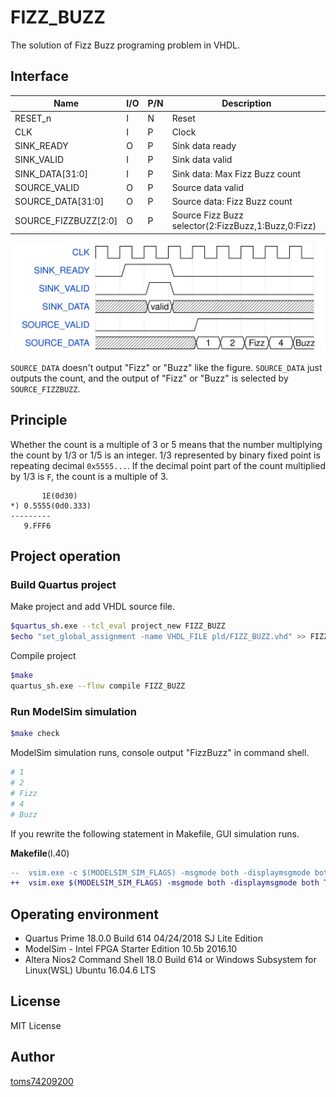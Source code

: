 # FIZZ_BUZZ

The solution of Fizz Buzz programing problem in VHDL.

## Interface

| Name                 | I/O  | P/N  | Description                                         |
| -------------------- | ---- | ---- | --------------------------------------------------- |
| RESET_n              | I    | N    | Reset                                               |
| CLK                  | I    | P    | Clock                                               |
| SINK_READY           | O    | P    | Sink data ready                                     |
| SINK_VALID           | I    | P    | Sink data valid                                     |
| SINK_DATA[31:0]      | I    | P    | Sink data: Max Fizz Buzz count                      |
| SOURCE_VALID         | O    | P    | Source data valid                                   |
| SOURCE_DATA[31:0]    | O    | P    | Source data: Fizz Buzz count                        |
| SOURCE_FIZZBUZZ[2:0] | O    | P    | Source Fizz Buzz selector(2:FizzBuzz,1:Buzz,0:Fizz) |

![interface wave diagram](./docs/interface.svg)

<!-- 
{signal:[
{name:'CLK',wave:'p........'},
{name:'SINK_READY',wave:'01.0.....'},
{name:'SINK_VALID',wave:'0.10.....'},
{name:'SINK_DATA',wave:'x.=x.....',data:["valid"]},
{name:'SOURCE_VALID',wave:'0...1....'},
{name:'SOURCE_DATA',wave:'x...=====',data:["1","2","Fizz","4","Buzz"]},
]
}
 -->

`SOURCE_DATA` doesn't output "Fizz" or "Buzz" like the figure. `SOURCE_DATA` just outputs the count, and the output of "Fizz" or "Buzz" is selected by `SOURCE_FIZZBUZZ`.

## Principle

Whether the count is a multiple of 3 or 5 means that the number multiplying the count by 1/3 or 1/5 is an integer.  1/3 represented by binary fixed point is repeating decimal `0x5555...`. If the decimal point part of the count multiplied by 1/3 is `F`, the count is a multiple of 3.

```text
       1E(0d30)
*) 0.5555(0d0.333)
---------
   9.FFF6
```

## Project operation

### Build Quartus project

Make project and add VHDL source file.

```bash
$quartus_sh.exe --tcl_eval project_new FIZZ_BUZZ
$echo "set_global_assignment -name VHDL_FILE pld/FIZZ_BUZZ.vhd" >> FIZZ_BUZZ.qsf
```

Compile project

```bash
$make
quartus_sh.exe --flow compile FIZZ_BUZZ
```

### Run ModelSim simulation

```bash
$make check
```

ModelSim simulation runs, console output "FizzBuzz" in command shell.

```bash
# 1
# 2
# Fizz
# 4
# Buzz
```

If you rewrite the following statement in Makefile, GUI simulation runs.

**Makefile**(l.40)

```diff
-- 	vsim.exe -c $(MODELSIM_SIM_FLAGS) -msgmode both -displaymsgmode both TB_$(PROJECT) $(MODELSIM_DO_FLAGS)
++ 	vsim.exe $(MODELSIM_SIM_FLAGS) -msgmode both -displaymsgmode both TB_$(PROJECT) $(MODELSIM_DO_FLAGS)
```

## Operating environment

- Quartus Prime 18.0.0 Build 614 04/24/2018 SJ Lite Edition
- ModelSim - Intel FPGA Starter Edition 10.5b 2016.10
- Altera Nios2 Command Shell 18.0 Build 614 or
  Windows Subsystem for Linux(WSL) Ubuntu 16.04.6 LTS

## License

MIT License

## Author

[toms74209200](<https://github.com/toms74209200>)

